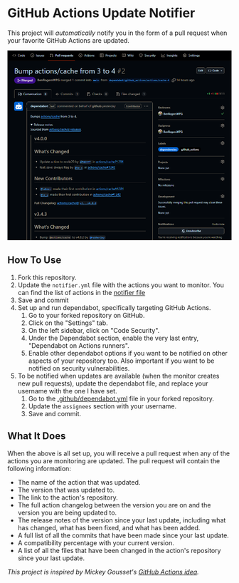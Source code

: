 # GitHub Actions Update Notifier

This project will *automatically* notify you in the form of a pull request when your favorite GitHub Actions are updated.

![Screenshot of an example run of this project, showing the pull request that was automatically created when it notified about updating actions/cache from version 3 to 4](image.png)

## How To Use
1. Fork this repository.
2. Update the `notifier.yml` file with the actions you want to monitor. You can find the list of actions in the [notifier file](.github/workflows/notifier.yml)
3. Save and commit
4. Set up and run dependabot, specifically targeting GitHub Actions.
   1. Go to your forked repository on GitHub.
   2. Click on the "Settings" tab.
   3. On the left sidebar, click on "Code Security".
   4. Under the Dependabot section, enable the very last entry, "Dependabot on Actions runners".
   5. Enable other dependabot options if you want to be notified on other aspects of your repository too. Also important if you want to be notified on security vulnerabilities.
5. To be notified when updates are available (when the monitor creates new pull requests), update the dependabot file, and replace your username with the one I have set.
   1. Go to the [.github/dependabot.yml](.github/dependabot.yml) file in your forked repository.
   2. Update the `assignees` section with your username.
   3. Save and commit.

## What It Does
When the above is all set up, you will receive a pull request when any of the actions you are monitoring are updated. The pull request will contain the following information:
- The name of the action that was updated.
- The version that was updated to.
- The link to the action's repository.
- The full action changelog between the version you are on and the version you are being updated to.
- The release notes of the version since your last update, including what has changed, what has been fixed, and what has been added.
- A full list of all the commits that have been made since your last update.
- A compatibility percentage with your current version.
- A list of all the files that have been changed in the action's repository since your last update.


*This project is inspired by Mickey Gousset's [GitHub Actions idea](https://github.com/devopselvis/dependabot-version-updates-example4).*
